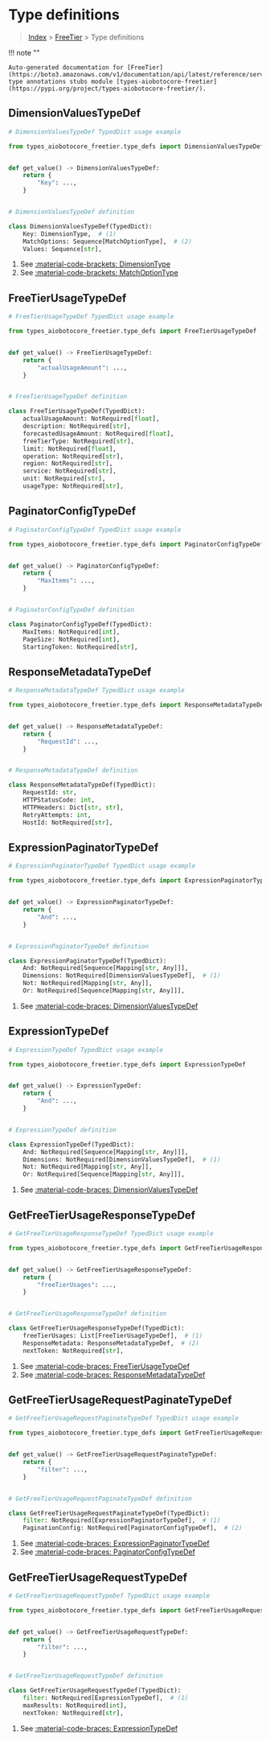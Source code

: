 # Type definitions

> [Index](../README.md) > [FreeTier](./README.md) > Type definitions

!!! note ""

    Auto-generated documentation for [FreeTier](https://boto3.amazonaws.com/v1/documentation/api/latest/reference/services/freetier.html#freetier)
    type annotations stubs module [types-aiobotocore-freetier](https://pypi.org/project/types-aiobotocore-freetier/).



## DimensionValuesTypeDef

```python
# DimensionValuesTypeDef TypedDict usage example

from types_aiobotocore_freetier.type_defs import DimensionValuesTypeDef


def get_value() -> DimensionValuesTypeDef:
    return {
        "Key": ...,
    }


# DimensionValuesTypeDef definition

class DimensionValuesTypeDef(TypedDict):
    Key: DimensionType,  # (1)
    MatchOptions: Sequence[MatchOptionType],  # (2)
    Values: Sequence[str],
```

1. See [:material-code-brackets: DimensionType](./literals.md#dimensiontype) 
2. See [:material-code-brackets: MatchOptionType](./literals.md#matchoptiontype) 
## FreeTierUsageTypeDef

```python
# FreeTierUsageTypeDef TypedDict usage example

from types_aiobotocore_freetier.type_defs import FreeTierUsageTypeDef


def get_value() -> FreeTierUsageTypeDef:
    return {
        "actualUsageAmount": ...,
    }


# FreeTierUsageTypeDef definition

class FreeTierUsageTypeDef(TypedDict):
    actualUsageAmount: NotRequired[float],
    description: NotRequired[str],
    forecastedUsageAmount: NotRequired[float],
    freeTierType: NotRequired[str],
    limit: NotRequired[float],
    operation: NotRequired[str],
    region: NotRequired[str],
    service: NotRequired[str],
    unit: NotRequired[str],
    usageType: NotRequired[str],
```

## PaginatorConfigTypeDef

```python
# PaginatorConfigTypeDef TypedDict usage example

from types_aiobotocore_freetier.type_defs import PaginatorConfigTypeDef


def get_value() -> PaginatorConfigTypeDef:
    return {
        "MaxItems": ...,
    }


# PaginatorConfigTypeDef definition

class PaginatorConfigTypeDef(TypedDict):
    MaxItems: NotRequired[int],
    PageSize: NotRequired[int],
    StartingToken: NotRequired[str],
```

## ResponseMetadataTypeDef

```python
# ResponseMetadataTypeDef TypedDict usage example

from types_aiobotocore_freetier.type_defs import ResponseMetadataTypeDef


def get_value() -> ResponseMetadataTypeDef:
    return {
        "RequestId": ...,
    }


# ResponseMetadataTypeDef definition

class ResponseMetadataTypeDef(TypedDict):
    RequestId: str,
    HTTPStatusCode: int,
    HTTPHeaders: Dict[str, str],
    RetryAttempts: int,
    HostId: NotRequired[str],
```

## ExpressionPaginatorTypeDef

```python
# ExpressionPaginatorTypeDef TypedDict usage example

from types_aiobotocore_freetier.type_defs import ExpressionPaginatorTypeDef


def get_value() -> ExpressionPaginatorTypeDef:
    return {
        "And": ...,
    }


# ExpressionPaginatorTypeDef definition

class ExpressionPaginatorTypeDef(TypedDict):
    And: NotRequired[Sequence[Mapping[str, Any]]],
    Dimensions: NotRequired[DimensionValuesTypeDef],  # (1)
    Not: NotRequired[Mapping[str, Any]],
    Or: NotRequired[Sequence[Mapping[str, Any]]],
```

1. See [:material-code-braces: DimensionValuesTypeDef](./type_defs.md#dimensionvaluestypedef) 
## ExpressionTypeDef

```python
# ExpressionTypeDef TypedDict usage example

from types_aiobotocore_freetier.type_defs import ExpressionTypeDef


def get_value() -> ExpressionTypeDef:
    return {
        "And": ...,
    }


# ExpressionTypeDef definition

class ExpressionTypeDef(TypedDict):
    And: NotRequired[Sequence[Mapping[str, Any]]],
    Dimensions: NotRequired[DimensionValuesTypeDef],  # (1)
    Not: NotRequired[Mapping[str, Any]],
    Or: NotRequired[Sequence[Mapping[str, Any]]],
```

1. See [:material-code-braces: DimensionValuesTypeDef](./type_defs.md#dimensionvaluestypedef) 
## GetFreeTierUsageResponseTypeDef

```python
# GetFreeTierUsageResponseTypeDef TypedDict usage example

from types_aiobotocore_freetier.type_defs import GetFreeTierUsageResponseTypeDef


def get_value() -> GetFreeTierUsageResponseTypeDef:
    return {
        "freeTierUsages": ...,
    }


# GetFreeTierUsageResponseTypeDef definition

class GetFreeTierUsageResponseTypeDef(TypedDict):
    freeTierUsages: List[FreeTierUsageTypeDef],  # (1)
    ResponseMetadata: ResponseMetadataTypeDef,  # (2)
    nextToken: NotRequired[str],
```

1. See [:material-code-braces: FreeTierUsageTypeDef](./type_defs.md#freetierusagetypedef) 
2. See [:material-code-braces: ResponseMetadataTypeDef](./type_defs.md#responsemetadatatypedef) 
## GetFreeTierUsageRequestPaginateTypeDef

```python
# GetFreeTierUsageRequestPaginateTypeDef TypedDict usage example

from types_aiobotocore_freetier.type_defs import GetFreeTierUsageRequestPaginateTypeDef


def get_value() -> GetFreeTierUsageRequestPaginateTypeDef:
    return {
        "filter": ...,
    }


# GetFreeTierUsageRequestPaginateTypeDef definition

class GetFreeTierUsageRequestPaginateTypeDef(TypedDict):
    filter: NotRequired[ExpressionPaginatorTypeDef],  # (1)
    PaginationConfig: NotRequired[PaginatorConfigTypeDef],  # (2)
```

1. See [:material-code-braces: ExpressionPaginatorTypeDef](./type_defs.md#expressionpaginatortypedef) 
2. See [:material-code-braces: PaginatorConfigTypeDef](./type_defs.md#paginatorconfigtypedef) 
## GetFreeTierUsageRequestTypeDef

```python
# GetFreeTierUsageRequestTypeDef TypedDict usage example

from types_aiobotocore_freetier.type_defs import GetFreeTierUsageRequestTypeDef


def get_value() -> GetFreeTierUsageRequestTypeDef:
    return {
        "filter": ...,
    }


# GetFreeTierUsageRequestTypeDef definition

class GetFreeTierUsageRequestTypeDef(TypedDict):
    filter: NotRequired[ExpressionTypeDef],  # (1)
    maxResults: NotRequired[int],
    nextToken: NotRequired[str],
```

1. See [:material-code-braces: ExpressionTypeDef](./type_defs.md#expressiontypedef) 
